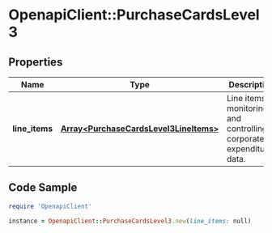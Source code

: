 # OpenapiClient::PurchaseCardsLevel3

## Properties

Name | Type | Description | Notes
------------ | ------------- | ------------- | -------------
**line_items** | [**Array&lt;PurchaseCardsLevel3LineItems&gt;**](PurchaseCardsLevel3LineItems.md) | Line items of monitoring and controlling corporate expenditures data. | 

## Code Sample

```ruby
require 'OpenapiClient'

instance = OpenapiClient::PurchaseCardsLevel3.new(line_items: null)
```



